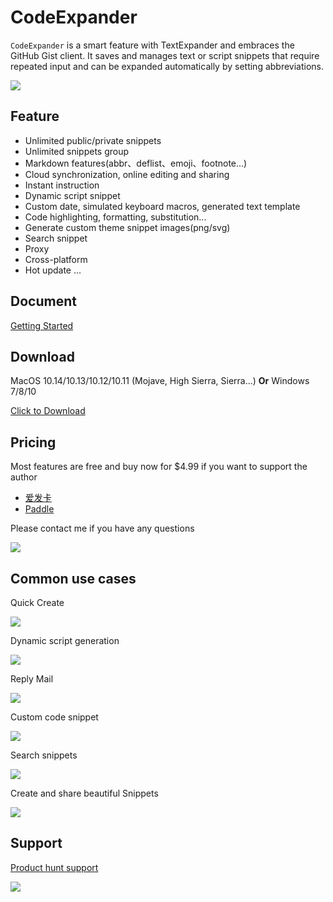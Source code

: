# CodeExpander

`CodeExpander` is a smart feature with TextExpander and embraces the GitHub Gist client. It saves and manages text or script snippets that require repeated input and can be expanded automatically by setting abbreviations.

![](.gitbook/assets/map-main.png)

## **Feature**

- Unlimited public/private snippets
- Unlimited snippets group
- Markdown features(abbr、deflist、emoji、footnote...)
- Cloud synchronization, online editing and sharing 
- Instant instruction 
- Dynamic script snippet 
- Custom date, simulated keyboard macros, generated text template 
- Code highlighting, formatting, substitution...
- Generate custom theme snippet images(png/svg)
- Search snippet 
- Proxy
- Cross-platform
- Hot update
  ...

## **Document**

[Getting Started](https://once.work/introduce/basic-usage)

## **Download**

MacOS 10.14/10.13/10.12/10.11 \(Mojave, High Sierra, Sierra...\) **Or** Windows 7/8/10

[Click to Download](https://github.com/oncework/codeexpander/releases)

## **Pricing**
Most features are free and buy now for \$4.99 if you want to support the author

- [爱发卡](https://w.url.cn/s/AHRprNl)
- [Paddle](https://pay.paddle.com/checkout/540339)

Please contact me if you have any questions

![](.gitbook/assets/weixin-profile.jpg)

## Common use cases

Quick Create

![](.gitbook/assets/gene-snippet.gif)

Dynamic script generation

![](.gitbook/assets/gene-md.gif)

Reply Mail

![](.gitbook/assets/fill-in%20%281%29.gif)

Custom code snippet

![](.gitbook/assets/custom-snippet.gif)

Search snippets

![](.gitbook/assets/search-bar.gif)

Create and share beautiful Snippets

![](.gitbook/assets/gene-pic.gif)

## **Support**

[Product hunt support](https://www.producthunt.com/posts/oncework?utm_source=badge-featured&utm_medium=badge&utm_souce=badge-oncework)

![](https://api.producthunt.com/widgets/embed-image/v1/featured.svg?post_id=135763&theme=light)